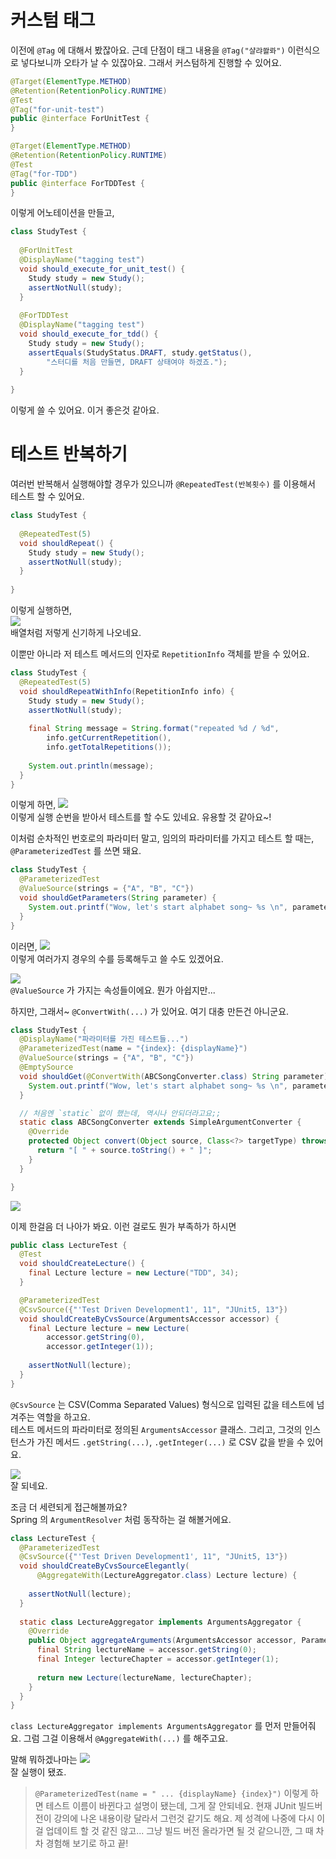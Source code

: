 # 커스텀 태그

이전에 `@Tag` 에 대해서 봤잖아요. 근데 단점이 태그 내용을 `@Tag("샬랴쏼롸")` 이런식으로 넣다보니까 오타가 날 수 있잖아요.
그래서 커스텀하게 진행할 수 있어요.

```java
@Target(ElementType.METHOD)
@Retention(RetentionPolicy.RUNTIME)
@Test
@Tag("for-unit-test")
public @interface ForUnitTest {
}

@Target(ElementType.METHOD)
@Retention(RetentionPolicy.RUNTIME)
@Test
@Tag("for-TDD")
public @interface ForTDDTest {
}
```
이렇게 어노테이션을 만들고,
```java
class StudyTest {
  
  @ForUnitTest
  @DisplayName("tagging test")
  void should_execute_for_unit_test() {
    Study study = new Study();
    assertNotNull(study);
  }
  
  @ForTDDTest
  @DisplayName("tagging test")
  void should_execute_for_tdd() {
    Study study = new Study();
    assertEquals(StudyStatus.DRAFT, study.getStatus(),
        "스터디를 처음 만들면, DRAFT 상태여야 하겠죠.");
  }
  
}
```
이렇게 쓸 수 있어요. 이거 좋은것 같아요.

# 테스트 반복하기
여러번 반복해서 실행해야할 경우가 있으니까
`@RepeatedTest(반복횟수)` 를 이용해서 테스트 할 수 있어요.
```java
class StudyTest {
  
  @RepeatedTest(5)
  void shouldRepeat() {
    Study study = new Study();
    assertNotNull(study);    
  }
 
}
```
이렇게 실행하면,  
![](IMG12.png)  
배열처럼 저렇게 신기하게 나오네요.

이뿐만 아니라 저 테스트 메서드의 인자로 `RepetitionInfo` 객체를 받을 수 있어요.

```java
class StudyTest {
  @RepeatedTest(5)
  void shouldRepeatWithInfo(RepetitionInfo info) {
    Study study = new Study();
    assertNotNull(study);
  
    final String message = String.format("repeated %d / %d",
        info.getCurrentRepetition(),
        info.getTotalRepetitions());
   
    System.out.println(message);
  }
}
```
이렇게 하면,
![](IMG13.png)  
이렇게 실행 순번을 받아서 테스트를 할 수도 있네요.
유용할 것 같아요~!


이처럼 순차적인 번호로의 파라미터 말고, 임의의 파라미터를 가지고 테스트 할 때는,
`@ParameterizedTest` 를 쓰면 돼요.

```java
class StudyTest {
  @ParameterizedTest
  @ValueSource(strings = {"A", "B", "C"})
  void shouldGetParameters(String parameter) {
    System.out.printf("Wow, let's start alphabet song~ %s \n", parameter);
  }
}
```
이러면,
![](IMG14.png)  
이렇게 여러가지 경우의 수를 등록해두고 쓸 수도 있겠어요.

![](IMG15.png)  
`@ValueSource` 가 가지는 속성들이에요. 뭔가 아쉽지만...  

하지만, 그래서~ `@ConvertWith(...)` 가 있어요. 
여기 대충 만든건 아니군요.

```java
class StudyTest {
  @DisplayName("파라미터를 가진 테스트들...")
  @ParameterizedTest(name = "{index}: {displayName}")
  @ValueSource(strings = {"A", "B", "C"})
  @EmptySource
  void shouldGet(@ConvertWith(ABCSongConverter.class) String parameter) {
    System.out.printf("Wow, let's start alphabet song~ %s \n", parameter);
  }

  // 처음엔 `static` 없이 했는데, 역시나 안되더라고요;;
  static class ABCSongConverter extends SimpleArgumentConverter {
    @Override
    protected Object convert(Object source, Class<?> targetType) throws ArgumentConversionException {
      return "[ " + source.toString() + " ]";
    }
  }

}
```

![](IMG16.png)  


이제 한걸음 더 나아가 봐요.
이런 걸로도 뭔가 부족하가 하시면
```java
public class LectureTest { 
  @Test
  void shouldCreateLecture() {
    final Lecture lecture = new Lecture("TDD", 34);
  }

  @ParameterizedTest
  @CsvSource({"'Test Driven Development1', 11", "JUnit5, 13"})
  void shouldCreateByCvsSource(ArgumentsAccessor accessor) {
    final Lecture lecture = new Lecture(
        accessor.getString(0),
        accessor.getInteger(1));
    
    assertNotNull(lecture);
  }
}
```

`@CsvSource` 는 CSV(Comma Separated Values) 형식으로 입력된 값을 테스트에 넘겨주는 역할을 하고요.  
테스트 메서드의 파라미터로 정의된 `ArgumentsAccessor` 클래스.
그리고, 그것의 인스턴스가 가진 메서드 `.getString(...)`, `.getInteger(...)` 로 CSV 값을 받을 수 있어요.

![](IMG17.png)  
잘 되네요.

조금 더 세련되게 접근해볼까요?  
Spring 의 `ArgumentResolver` 처럼 동작하는 걸 해볼거에요.
```java
class LectureTest {
  @ParameterizedTest
  @CsvSource({"'Test Driven Development1', 11", "JUnit5, 13"})
  void shouldCreateByCvsSourceElegantly(
      @AggregateWith(LectureAggregator.class) Lecture lecture) {
    
    assertNotNull(lecture);
  }
  
  static class LectureAggregator implements ArgumentsAggregator {
    @Override
    public Object aggregateArguments(ArgumentsAccessor accessor, ParameterContext context) throws ArgumentsAggregationException {
      final String lectureName = accessor.getString(0);
      final Integer lectureChapter = accessor.getInteger(1);
      
      return new Lecture(lectureName, lectureChapter);
    }
  }  
}
```

`class LectureAggregator implements ArgumentsAggregator` 를 먼저 만들어줘요.
그럼 그걸 이용해서 `@AggregateWith(...)` 를 해주고요.

말해 뭐하겠나마는
![](IMG18.png)  
잘 실행이 됐죠.

> `@ParameterizedTest(name = " ... {displayName} {index}")`
> 이렇게 하면 테스트 이름이 바뀐다고 설명이 됐는데,
> 그게 잘 안되네요.
> 현재 JUnit 빌드버전이 강의에 나온 내용이랑 달라서 그런것 같기도 해요.
> 제 성격에 나중에 다시 이걸 업데이트 할 것 같진 않고...
> 그냥 빌드 버전 올라가면 될 것 같으니깐, 그 때 차차 경험해 보기로 하고 끝!

